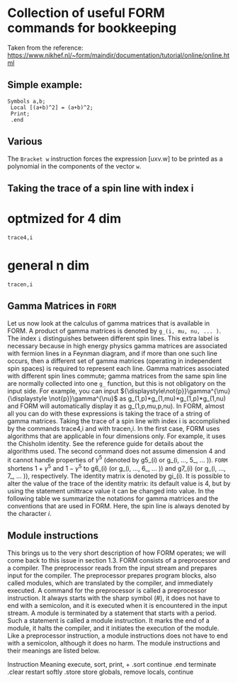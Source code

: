 # Collection of useful FORM commands for bookkeeping

Taken from the reference:
https://www.nikhef.nl/~form/maindir/documentation/tutorial/online/online.html

## Simple example:

~~~~
Symbols a,b;
 Local [(a+b)^2] = (a+b)^2;
 Print;
 .end
~~~~

## Various

The `Bracket w` instruction forces the expression [uxv.w] to be printed as a polynomial in the
components of the vector `w`. 

## Taking the trace of a spin line with index i

# optmized for 4 dim
~~~~
trace4,i 
~~~~

# general n dim
~~~~
tracen,i
~~~~

## Gamma Matrices in `FORM`

Let us now look at the calculus of gamma matrices that is available in FORM. A
product of gamma matrices is denoted by `g_(i, mu, nu, ... )`. The index `i`
distinguishes between different spin lines. This extra label is necessary
because in high energy physics gamma matrices are associated with fermion lines
in a Feynman diagram, and if more than one such line occurs, then a different
set of gamma matrices (operating in independent spin spaces) is required to
represent each line. Gamma matrices associated with different spin lines
commute; gamma matrices from the same spin line are normally collected into one
`g_` function, but this is not obligatory on the input side. For example, you can
input ${\displaystyle\not{p}}\gamma^{\mu}{\displaystyle \not{p}}\gamma^{\nu}$ as
g_(1,p)*g_(1,mu)*g_(1,p)*g_(1,nu) and FORM will automatically display it as
g_(1,p,mu,p,nu). In FORM, almost all you can do with these expressions is taking
the trace of a string of gamma matrices. Taking the trace of a spin line with
index i is accomplished by the commands trace4,i and with tracen,i. In the first
case, FORM uses algorithms that are applicable in four dimensions only. For
example, it uses the Chisholm identity. See the reference guide for details
about the algorithms used. The second command does not assume dimension 4 and it
cannot handle properties of $\gamma^5$ (denoted by g5_(i) or g_(i, ..., 5_, ...
)). `FORM` shortens $1+\gamma^5$ and $1-\gamma^5$ to g6_(i) (or g_(i, ..., 6_, ...
)) and g7_(i) (or g_(i, ..., 7_, ... )), respectively. The identity matrix is
denoted by gi_(i). It is possible to alter the value of the trace of the
identity matrix: its default value is 4, but by using the statement unittrace
value it can be changed into value. In the following table we summarize the
notations for gamma matrices and the conventions that are used in FORM. Here,
the spin line is always denoted by the character $i$.

## Module instructions
This brings us to the very short description of how FORM operates; we will come back to this issue
in section 1.3. FORM consists of a preprocessor and a compiler. The preprocessor reads from the
input stream and prepares input for the compiler. The preprocessor prepares program blocks, also
called modules, which are translated by the compiler, and immediately executed. A command for the
preprocessor is called a preprocessor instruction. It always starts with the sharp symbol (#), it
does not have to end with a semicolon, and it is executed when it is encountered in the input
stream. A module is terminated by a statement that starts with a period. Such a statement is called
a module instruction. It marks the end of a module, it halts the compiler, and it initiates the
execution of the module. Like a preprocessor instruction, a module instructions does not have to end
with a semicolon, although it does no harm.  The module instructions and their meanings are listed
below. 

Instruction Meaning
  	         execute, sort, print, +
.sort 	   continue
.end 	      terminate
.clear 	   restart softly
.store 	   store globals, remove locals, continue
